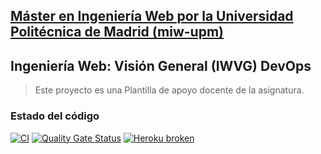 ## [Máster en Ingeniería Web por la Universidad Politécnica de Madrid (miw-upm)](http://miw.etsisi.upm.es)
## Ingeniería Web: Visión General (IWVG) DevOps
> Este proyecto es una Plantilla de apoyo docente de la asignatura.

### Estado del código
[![CI](https://github.com/luisEnriqueLemus/iwvg-devops-lemus-luis/actions/workflows/ci.yml/badge.svg?branch=develop)](https://github.com/luisEnriqueLemus/iwvg-devops-lemus-luis/actions/workflows/ci.yml)
[![Quality Gate Status](https://sonarcloud.io/api/project_badges/measure?project=iwvg-devops-lemus-luis&metric=alert_status)](https://sonarcloud.io/summary/new_code?id=iwvg-devops-lemus-luis)
[![Heroku broken](https://iwvg-devops-lemus-luis.herokuapp.com/system/version-badge)](https://iwvg-devops-lemus-luis.herokuapp.com/swagger-ui.html)